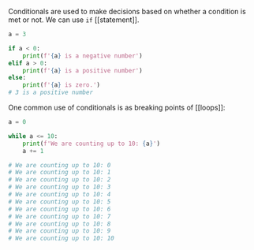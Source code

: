 Conditionals are used to make decisions based on whether a condition is met or not.
We can use `if` [[statement]]. 
```python
a = 3

if a < 0:
	print(f'{a} is a negative number')
elif a > 0:
	print(f'{a} is a positive number')
else:
	print(f'{a} is zero.')
# 3 is a positive number
```

One common use of conditionals is as breaking points of [[loops]]:
```python
a = 0

while a <= 10:
	print(f'We are counting up to 10: {a}')
	a += 1

# We are counting up to 10: 0
# We are counting up to 10: 1
# We are counting up to 10: 2
# We are counting up to 10: 3
# We are counting up to 10: 4
# We are counting up to 10: 5
# We are counting up to 10: 6
# We are counting up to 10: 7
# We are counting up to 10: 8
# We are counting up to 10: 9
# We are counting up to 10: 10
```
